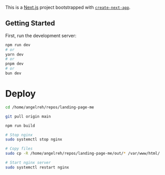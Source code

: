 This is a [Next.js](https://nextjs.org/) project bootstrapped with [`create-next-app`](https://github.com/vercel/next.js/tree/canary/packages/create-next-app).

## Getting Started

First, run the development server:

```bash
npm run dev
# or
yarn dev
# or
pnpm dev
# or
bun dev
```

# Deploy

```bash
cd /home/angelreh/repos/landing-page-me

git pull origin main

npm run build 

# Stop nginx
sudo systemctl stop nginx

# Copy files 
sudo cp -R /home/angelreh/repos/landing-page-me/out/* /var/www/html/

# Start nginx server
sudo systemctl restart nginx
```